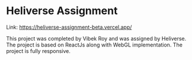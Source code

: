 # Heliverse Assignment

Link: https://heliverse-assignment-beta.vercel.app/

This project was completed by Vibek Roy and was assigned by Heliverse.
The project is based on ReactJs along with WebGL implementation.
The project is fully responsive.
